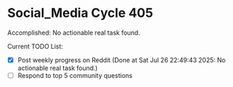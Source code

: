 # Social_Media Cycle 405

Accomplished: No actionable real task found.

Current TODO List:

- [x] Post weekly progress on Reddit  (Done at Sat Jul 26 22:49:43 2025: No actionable real task found.)
- [ ] Respond to top 5 community questions